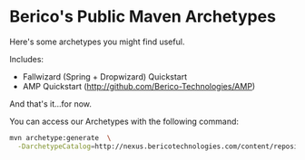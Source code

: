 # Berico's Public Maven Archetypes

Here's some archetypes you might find useful.

Includes:

* Fallwizard (Spring + Dropwizard) Quickstart
* AMP Quickstart (http://github.com/Berico-Technologies/AMP)

And that's it...for now.

You can access our Archetypes with the following command:

```bash
mvn archetype:generate  \
  -DarchetypeCatalog=http://nexus.bericotechnologies.com/content/repositories/releases/archetype-catalog.xml
```

